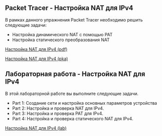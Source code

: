 <!-- 6.8.1 -->
## Packet Tracer - Настройка NAT для IPv4

В рамках данного упражнения Packet Tracer необходимо решить следующие задачи:

* Настройка динамического NAT с помощью PAT
* Настройка статического преобразования NAT

[Настройка NAT для IPv4 (pdf)](./assets/6.8.1-packet-tracer---configure-nat-for-ipv4.pdf)

[Настройка NAT для IPv4 (pka)](./assets/6.8.1-packet-tracer---configure-nat-for-ipv4.pka)

<!-- 6.8.2 -->
## Лабораторная работа - Настройка NAT для IPv4

В этой лабораторной работе вы выполните следующие задачи.

* Part 1: Создание сети и настройка основных параметров устройства
* Part 2: Настройка и проверка NAT для IPv4.
* Part 3: Настройка и проверка PAT для IPv4.
* Part 4: Настройка и проверка статического NAT для IPv4.

[Настройка NAT для IPv4 (lab)](./assets/6.8.2-lab---configure-nat-for-ipv4.pdf)
